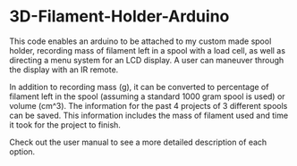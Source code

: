 # 3D-Filament-Holder-Arduino

This code enables an arduino to be attached to my custom made spool holder, recording mass of filament left in a spool with a load cell, as well as directing a menu system for an LCD display. A user can maneuver through the display with an IR remote.

In addition to recording mass (g), it can be converted to percentage of filament left in the spool (assuming a standard 1000 gram spool is used) or volume (cm^3). The information for the past 4 projects of 3 different spools can be saved. This information includes the mass of filament used and time it took for the project to finish.

Check out the user manual to see a more detailed description of each option.